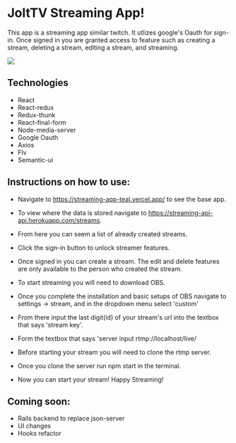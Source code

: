 # JoltTV Streaming App!

This app is a streaming app similar twitch. It utlizes google's Oauth for sign-in. Once signed in you are granted access to feature such as creating a stream, deleting a stream, editing a stream, and streaming. 

<img src="https://i.imgur.com/CrKdz1b.png" />

## Technologies

* React
* React-redux
* Redux-thunk
* React-final-form
* Node-media-server
* Google Oauth
* Axios
* Flv
* Semantic-ui

## Instructions on how to use:

* Navigate to https://streaming-app-teal.vercel.app/ to see the base app. 
* To view where the data is stored navigate to https://streaming-api-api.herokuapp.com/streams.
* From here you can seem a list of already created streams.
* Click the sign-in button to unlock streamer features.
* Once signed in you can create a stream. The edit and delete features are only available to the person who created the stream.

* To start streaming you will need to download OBS. 
* Once you complete the installation and basic setups of OBS navigate to settings -> stream, and in the dropdown menu select 'custom'
* From there input the last digit(id) of your stream's url into the textbox that says 'stream key'.
* Form the textbox that says 'server input rtmp://localhost/live/

* Before starting your stream you will need to clone the rtmp server.
* Once you clone the server run npm start in the terminal.
* Now you can start your stream! Happy Streaming!

## Coming soon:

* Rails backend to replace json-server
* UI changes
* Hooks refactor
